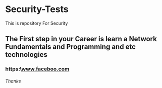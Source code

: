 # Security-Tests
This is repository For Security 

## The First step in your Career is learn a Network Fundamentals and Programming and etc technologies
### https:\\www.faceboo.com
###### Thanks 

